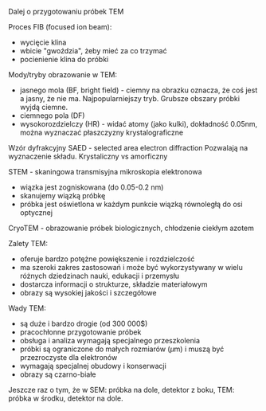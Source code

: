 Dalej o przygotowaniu próbek TEM

Proces FIB (focused ion beam):

- wycięcie klina
- wbicie "gwoździa", żeby mieć za co trzymać
- pocienienie klina do próbki

Mody/tryby obrazowanie w TEM:

- jasnego mola (BF, bright field) - ciemny na obrazku oznacza, że coś jest a jasny, że nie ma. Najpopularniejszy tryb. Grubsze obszary próbki wyjdą ciemne. 
- ciemnego pola (DF)
- wysokorozdzielczy (HR) - widać atomy (jako kulki), dokładność 0.05nm, można wyznaczać płaszczyzny krystalograficzne

Wzór dyfrakcyjny
SAED - selected area electron diffraction
Pozwalają na wyznaczenie składu. Krystaliczny vs amorficzny

STEM - skaningowa transmisyjna mikroskopia elektronowa

- wiązka jest zogniskowana (do 0.05-0.2 nm)
- skanujemy wiązką próbkę
- próbka jest oświetlona w każdym punkcie wiązką równoległą do osi optycznej

CryoTEM - obrazowanie próbek biologicznych, chłodzenie ciekłym azotem

Zalety TEM:

- oferuje bardzo potężne powiększenie i rozdzielczość
- ma szeroki zakres zastosowań i może być wykorzystywany w wielu różnych dziedzinach nauki, edukacji i przemysłu
- dostarcza informacji o strukturze, składzie materiałowym
- obrazy są wysokiej jakości i szczegółowe

Wady TEM:

- są duże i bardzo drogie (od 300 000$)
- pracochłonne przygotowanie próbek
- obsługa i analiza wymagają specjalnego przeszkolenia
- próbki są ograniczone do małych rozmiarów ($\mu$m) i muszą być przezroczyste dla elektronów
- wymagają specjalnej obudowy i konserwacji
- obrazy są czarno-białe

Jeszcze raz o tym, że w SEM: próbka na dole, detektor z boku, TEM: próbka w środku, detektor na dole.



